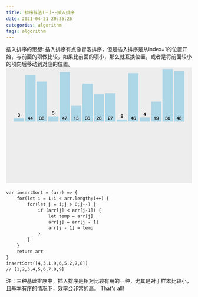 ```yaml
---
title: 排序算法(三)--插入排序
date: 2021-04-21 20:35:26
categories: algorithm
tags: algorithm
---
```

插入排序的思想: 插入排序有点像冒泡排序，但是插入排序是从index=1的位置开始，与前面的项做比较，如果比前面的项小，那么就互换位置，或者是将前面较小的项向后移动到对应的位置。
![插入排序](./4/4.gif)
```
var insertSort = (arr) => {
    for(let i = 1;i < arr.length;i++) {
        for(let j = i;j > 0;j--) {
            if (arr[j] < arr[j-1]) {
                let temp = arr[j]
                arr[j] = arr[j - 1]
                arr[j - 1] = temp
            }
        }
    }
    return arr
}
insertSort([4,3,1,9,6,5,2,7,8])
// [1,2,3,4,5,6,7,8,9]
```
注：三种基础排序中，插入排序是相对比较有用的一种，尤其是对于样本比较小，且基本有序的情况下，效率会非常的高。
That's all!